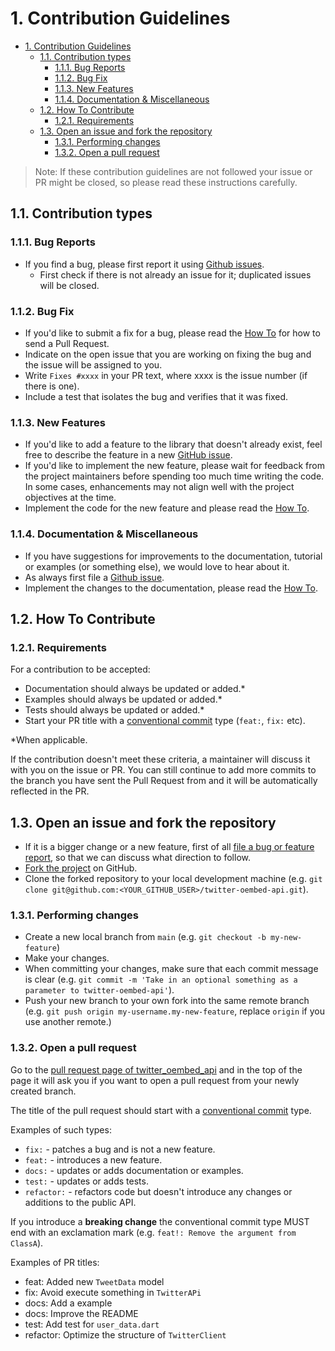 # 1. Contribution Guidelines

<!-- TOC -->

- [1. Contribution Guidelines](#1-contribution-guidelines)
  - [1.1. Contribution types](#11-contribution-types)
    - [1.1.1. Bug Reports](#111-bug-reports)
    - [1.1.2. Bug Fix](#112-bug-fix)
    - [1.1.3. New Features](#113-new-features)
    - [1.1.4. Documentation & Miscellaneous](#114-documentation--miscellaneous)
  - [1.2. How To Contribute](#12-how-to-contribute)
    - [1.2.1. Requirements](#121-requirements)
  - [1.3. Open an issue and fork the repository](#13-open-an-issue-and-fork-the-repository)
    - [1.3.1. Performing changes](#131-performing-changes)
    - [1.3.2. Open a pull request](#132-open-a-pull-request)

<!-- /TOC -->

> Note: If these contribution guidelines are not followed your issue or PR might be closed, so
> please read these instructions carefully.

## 1.1. Contribution types

### 1.1.1. Bug Reports

- If you find a bug, please first report it using [Github issues].
  - First check if there is not already an issue for it; duplicated issues will be closed.

### 1.1.2. Bug Fix

- If you'd like to submit a fix for a bug, please read the [How To](#12-how-to-contribute) for how to
  send a Pull Request.
- Indicate on the open issue that you are working on fixing the bug and the issue will be assigned
  to you.
- Write `Fixes #xxxx` in your PR text, where xxxx is the issue number (if there is one).
- Include a test that isolates the bug and verifies that it was fixed.

### 1.1.3. New Features

- If you'd like to add a feature to the library that doesn't already exist, feel free to describe
  the feature in a new [GitHub issue].
- If you'd like to implement the new feature, please wait for feedback from the project maintainers
  before spending too much time writing the code. In some cases, enhancements may not align well
  with the project objectives at the time.
- Implement the code for the new feature and please read the [How To](#12-how-to-contribute).

### 1.1.4. Documentation & Miscellaneous

- If you have suggestions for improvements to the documentation, tutorial or examples (or something
  else), we would love to hear about it.
- As always first file a [Github issue].
- Implement the changes to the documentation, please read the [How To](#12-how-to-contribute).

## 1.2. How To Contribute

### 1.2.1. Requirements

For a contribution to be accepted:

- Documentation should always be updated or added.\*
- Examples should always be updated or added.\*
- Tests should always be updated or added.\*
- Start your PR title with a [conventional commit] type
  (`feat:`, `fix:` etc).

\*When applicable.

If the contribution doesn't meet these criteria, a maintainer will discuss it with you on the issue
or PR. You can still continue to add more commits to the branch you have sent the Pull Request from
and it will be automatically reflected in the PR.

## 1.3. Open an issue and fork the repository

- If it is a bigger change or a new feature, first of all
  [file a bug or feature report][github issues], so that we can discuss what direction to follow.
- [Fork the project][fork guide] on GitHub.
- Clone the forked repository to your local development machine
  (e.g. `git clone git@github.com:<YOUR_GITHUB_USER>/twitter-oembed-api.git`).

### 1.3.1. Performing changes

- Create a new local branch from `main` (e.g. `git checkout -b my-new-feature`)
- Make your changes.
- When committing your changes, make sure that each commit message is clear
  (e.g. `git commit -m 'Take in an optional something as a parameter to twitter-oembed-api'`).
- Push your new branch to your own fork into the same remote branch
  (e.g. `git push origin my-username.my-new-feature`, replace `origin` if you use another remote.)

### 1.3.2. Open a pull request

Go to the [pull request page of twitter_oembed_api][prs] and in the top
of the page it will ask you if you want to open a pull request from your newly created branch.

The title of the pull request should start with a [conventional commit] type.

Examples of such types:

- `fix:` - patches a bug and is not a new feature.
- `feat:` - introduces a new feature.
- `docs:` - updates or adds documentation or examples.
- `test:` - updates or adds tests.
- `refactor:` - refactors code but doesn't introduce any changes or additions to the public API.

If you introduce a **breaking change** the conventional commit type MUST end with an exclamation
mark (e.g. `feat!: Remove the argument from ClassA`).

Examples of PR titles:

- feat: Added new `TweetData` model
- fix: Avoid execute something in `TwitterAPi`
- docs: Add a example
- docs: Improve the README
- test: Add test for `user_data.dart`
- refactor: Optimize the structure of `TwitterClient`

[github issue]: https://github.com/twitter-dart/twitter-oembed-api/issues/new
[github issues]: https://github.com/twitter-dart/twitter-oembed-api/issues/new
[prs]: https://github.com/twitter-dart/twitter-oembed-api/pulls
[fork guide]: https://guides.github.com/activities/forking/#fork
[pubspec doc]: https://dart.dev/tools/pub/pubspec
[conventional commit]: https://www.conventionalcommits.org
